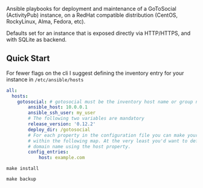 Ansible playbooks for deployment and maintenance of a GoToSocial (ActivityPub) instance, on a RedHat compatible
distribution (CentOS, RockyLinux, Alma, Fedora, etc).

Defaults set for an instance that is exposed directly via HTTP/HTTPS, and with SQLite as backend.


## Quick Start

For fewer flags on the cli I suggest defining the inventory entry for your instance in `/etc/ansible/hosts`

```yaml
all:
  hosts:
    gotosocial: # gotosocial must be the inventory host name or group name
        ansible_host: 10.0.0.1
        ansible_ssh_user: my_user
        # The following two variables are mandatory
        release_version: '0.12.2'
        deploy_dir: /gotosocial
        # For each property in the configuration file you can make your own entry
        # within the following map. At the very least you'd want to define your
        # domain name using the host property.
        config_entries:
            host: example.com
```

```shell
make install
```

```shell
make backup
```
